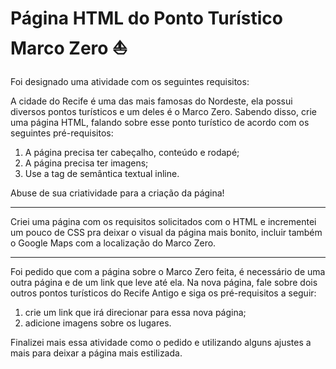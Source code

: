 # Página HTML do Ponto Turístico Marco Zero :sailboat:

Foi designado uma atividade com os seguintes requisitos: 

A cidade do Recife é uma das mais famosas do Nordeste, ela possui diversos pontos turísticos e um deles é o Marco Zero. Sabendo disso, crie uma página HTML, falando sobre esse ponto turístico de acordo com os seguintes pré-requisitos: 

1. A página precisa ter cabeçalho, conteúdo e rodapé;
2. A página precisa ter imagens; 
3. Use a tag de semântica textual inline. 

 Abuse de sua criatividade para a criação da página! 

------

Criei uma página com os requisitos solicitados com o HTML e incrementei um pouco de CSS pra deixar o visual da página mais bonito, incluir também o Google Maps com a localização do Marco Zero. 

------

Foi pedido que com a página sobre o Marco Zero feita, é necessário de uma outra página e de um link que leve até ela. Na nova página, fale sobre dois outros pontos turísticos do Recife Antigo e siga os pré-requisitos a seguir: 

1. crie um link que irá direcionar para essa nova página; 
2. adicione imagens sobre os lugares. 

Finalizei mais essa atividade como o pedido e utilizando alguns ajustes a mais para deixar a página mais estilizada. 
